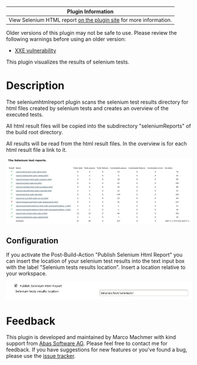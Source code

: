 | Plugin Information                                                                                                  |
|---------------------------------------------------------------------------------------------------------------------|
| View Selenium HTML report [on the plugin site](https://plugins.jenkins.io/seleniumhtmlreport) for more information. |

Older versions of this plugin may not be safe to use. Please review the
following warnings before using an older version:

-   [XXE
    vulnerability](https://www.jenkins.io/security/advisory/2021-06-30/#SECURITY-2329)

  

This plugin visualizes the results of selenium tests.

# Description

The seleniumhtmlreport plugin scans the selenium test results directory
for html files created by selenium tests and creates an overview of the
executed tests.

All html result files will be copied into the subdirectory
"seleniumReports" of the build root directory.

All results will be read from the html result files. In the overview is
for each html result file a link to it.

![](docs/images/seleniumhtmlreport_overview.jpg)

## Configuration

If you activate the Post-Build-Action "Publish Selenium Html Report" you
can insert the location of your selenium test results into the text
input box with the label "Selenium tests results location". Insert a
location relative to your workspace.

![](docs/images/seleniumhtmlreport_config.jpg)

# Feedback

This plugin is developed and maintained by Marco Machmer with kind
support from [Abas Software AG](http://www.abas.de/). Please feel free
to contact me for feedback. If you have suggestions for new features or
you've found a bug, please use the [issue
tracker](http://issues.jenkins-ci.org/browse/JENKINS/component/15781).
